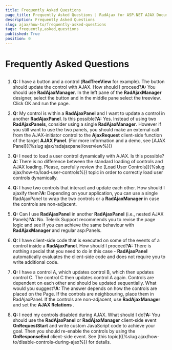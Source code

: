```yaml
---
title: Frequently Asked Questions
page_title: Frequently Asked Questions | RadAjax for ASP.NET AJAX Documentation
description: Frequently Asked Questions
slug: ajax/how-to/frequently-asked-questions
tags: frequently,asked,questions
published: True
position: 0
---
```


# Frequently Asked Questions



## 

1. **Q:** I have a button and a control (**RadTreeView** for example). The button should update the control with AJAX. How should I proceed?**A:** You should use **RadAjaxManager**. In the left pane of the **RadAjaxManager** designer, select the button and in the middle pane select the treeview. Click OK and run the page.

1. **Q:** My control is within a **RadAjaxPanel** and I want to update a control in another **RadAjaxPanel**. Is this possible?**A:** Yes. Instead of using two **RadAjaxPanels**, consider using a single **RadAjaxManager**. However if you still want to use the two panels, you should make an external call from the AJAX-initiator control to the **AjaxRequest** client-side function of the target **AJAX Panel**. (For more information and a demo, see [AJAX Panel]({%slug ajax/radajaxpanel/overview%}))

1. **Q:** I need to load a user control dynamically with AJAX. Is this possible?**A:** There is no difference between the standard loading of controls and AJAX loading. Please, carefully review the [Load User Controls]({%slug ajax/how-to/load-user-controls%}) topic in order to correctly load user controls dynamically.

1. **Q:** I have two controls that interact and update each other. How should I ajaxify them?**A:** Depending on your application, you can use a single RadAjaxPanel to wrap the two controls or a **RadAjaxManager** in case the controls are non-adjacent.

1. **Q:** Can I use **RadAjaxPanel** in another **RadAjaxPanel** (i.e., nested AJAX Panels)?**A:** No. Telerik Support recommends you to revise the page logic and see if you can achieve the same behaviour with **RadAjaxManager** and regular asp:Panels.

1. **Q:** I have client-side code that is executed on some of the events of a control inside a **RadAjaxPanel**. How should I proceed?**A:** There is nothing special that you need to do in this case - **RadAjaxPanel** automatically evaluates the client-side code and does not require you to write additional code.

1. **Q:** I have a control A, which updates control B, which then updates control C. The control C then updates control A again. Controls are dependent on each other and should be updated sequentially. What would you suggest?**A:** The answer depends on how the controls are placed on the Page. If the controls are neighbouring, place them in RadAjaxPanel. If the controls are non-adjacent, use **RadAjaxManager** and set the **AJAX Relations** .

1. **Q:** I need my controls disabled during AJAX. What should I do?**A:** You should use the **RadAjaxPanel** or **RadAjaxManager** client-side event **OnRequestStart** and write custom JavaScript code to achieve your goal. Then you should re-enable the controls by using the **OnResponseEnd** client-side event. See [this topic]({%slug ajax/how-to/disable-controls-during-ajax%}) for details.
